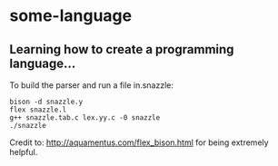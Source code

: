 # some-language
## Learning how to create a programming language...  

To build the parser and run a file in.snazzle:  
```
bison -d snazzle.y
flex snazzle.l
g++ snazzle.tab.c lex.yy.c -0 snazzle
./snazzle
```

Credit to: http://aquamentus.com/flex_bison.html for being extremely helpful.  
